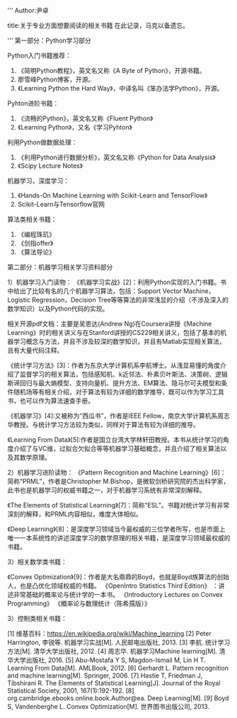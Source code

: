 '''
Author:尹卓

title:关于专业方面想要阅读的相关书籍
在此记录，马克以备遗忘。

'''
第一部分：Python学习部分

Python入门书籍推荐：

1. 《简明Python教程》，英文名又称《A Byte of Python》，开源书籍。
2. 廖雪峰Python博客，开源。
3. 《Learning Python the Hard Way》，中译名叫《笨办法学Python》，开源。

Pyhton进阶书籍：
1. 《流畅的Python》，英文名又称《Fluent Python》
2. 《Learning Python》，又名《学习Pyhton》

利用Python做数据处理：
1. 《利用Python进行数据分析》，英文名又称《Python for  Data Analysis》
2. 《Scipy Lecture Notes》

机器学习，深度学习：
1. 《Hands-On Machine Learning with Scikit-Learn and TensorFlow》
2. Scikit-Learn与Tensorflow官网

算法类相关书籍：
1. 《编程珠玑》
2. 《剑指offer》
3. 《算法导论》



第二部分：机器学习相关学习资料部分

1）机器学习入门读物：
《机器学习实战》[2]：利用Python实现的入门书籍。书中给出了比较有名的几个机器学习算法，包括：Support Vector Machine，Logistic Regression，Decision Tree等等算法的非常浅显的介绍（不涉及深入的数学知识）以及Python代码的实现。

相关开源pdf文档：主要是吴恩达(Andrew Ng)在Coursera讲授《Machine Learning》时的相关讲义与在Stanford讲授的CS229相关讲义，包括了基本的机器学习概念与方法，并且不涉及较深的数学知识，并且有Matlab实现相关算法，且有大量代码注释。

《统计学习方法》[3]：作者为东京大学计算机系李航博士。从浅显易懂的角度介绍了监督学习的相关算法，包括感知机、k近邻法、朴素贝叶斯法、决策树、逻辑斯谛回归与最大熵模型、支持向量机、提升方法、EM算法、隐马尔可夫模型和条件随机场等有相关介绍，对于算法有较为详细的数学推导，既可以作为学习工具书，也可以作为算法速查手册。

《机器学习》[4]:又被称为“西瓜书”，作者是IEEE Fellow，南京大学计算机系周志华教授。与统计学习方法较为类似，同样对于算法有较为详细的推导。

《Learning From Data》[5]:作者是国立台湾大学林轩田教授。本书从统计学习的角度介绍了与VC维，过拟合欠拟合等等机器学习基础概念，并且介绍了相关算法以及其数学原理。

2）机器学习进阶读物：
《Pattern Recognition and Machine Learning》[6]：简称“PRML”，作者是Christopher M.Bishop，是微软剑桥研究院的杰出科学家，此书也是机器学习的权威书籍之一，对于机器学习系统有非常深刻解释。

《The Elements of Statistical Learning》[7]：简称“ESL”。书籍对统计学习有非常深刻的解释，和PRML内容相似，难度大体相似。

《Deep Learning》[8]：是深度学习领域当今最权威的三位学者所写，也是市面上唯一一本系统性的讲述深度学习的数学原理的相关书籍，是深度学习领域最权威的书籍。

3）相关数学类书籍：

《Convex Optimization》[9]：作者是大名鼎鼎的Boyd，也就是Boyd族算法的创始人，也是凸优化领域权威的书籍。
《OpenIntro Statistics Third Edition》 ：讲述非常基础的概率论与统计学的一本书。
《Introductory Lectures on Convex Programming》
《概率论与数理统计（陈希孺版）》


3）控制类相关书籍：



[1] 维基百科：https://en.wikipedia.org/wiki/Machine_learning
[2] Peter Harrington, 李锐等. 机器学习实战[M]. 人民邮电出版社, 2013.
[3] 李航. 统计学习方法[M]. 清华大学出版社, 2012.
[4] 周志华. 机器学习Machine learning[M]. 清华大学出版社, 2016.
[5] Abu-Mostafa Y S, Magdon-Ismail M, Lin H T. Learning From Data[M]. AMLBook, 2012.
[6] Gerhardt L. Pattern recognition and machine learning[M]. Springer, 2006.
[7] Hastie T, Friedman J, Tibshirani R. The Elements of Statistical Learning[J]. Journal of the Royal Statistical Society, 2001, 167(1):192-192.
[8] org.cambridge.ebooks.online.book.Author@ea. Deep Learning[M].
[9] Boyd S, Vandenberghe L. Convex Optimization[M]. 世界图书出版公司, 2013.

